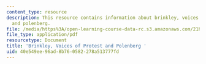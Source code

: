 ```yaml
---
content_type: resource
description: This resource contains information about brinkley, voices of protest
  and polenberg.
file: /media/https%3A/open-learning-course-data-rc.s3.amazonaws.com/21h-209-america-in-depression-and-war-spring-2012/40e549ee96ad8b760582278a513777fd_MIT21H_209S12_brinkley.pdf
file_type: application/pdf
resourcetype: Document
title: 'Brinkley, Voices of Protest and Polenberg '
uid: 40e549ee-96ad-8b76-0582-278a513777fd
---
```

